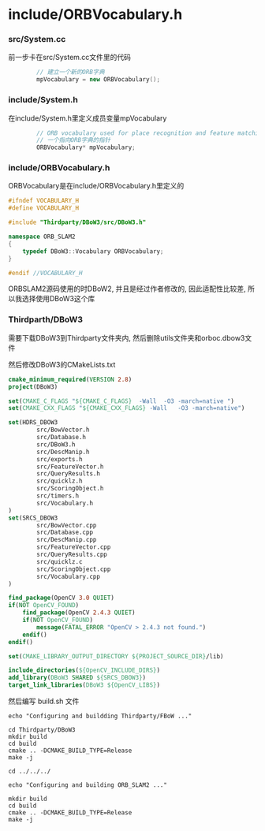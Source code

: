# include/ORBVocabulary.h

### src/System.cc

前一步卡在src/System.cc文件里的代码

```c++
        // 建立一个新的ORB字典
        mpVocabulary = new ORBVocabulary();
```

### include/System.h

在include/System.h里定义成员变量mpVocabulary

```c++
        // ORB vocabulary used for place recognition and feature matching.
        // 一个指向ORB字典的指针
        ORBVocabulary* mpVocabulary;
```

### include/ORBVocabulary.h

ORBVocabulary是在include/ORBVocabulary.h里定义的

```c++
#ifndef VOCABULARY_H
#define VOCABULARY_H

#include "Thirdparty/DBoW3/src/DBoW3.h"

namespace ORB_SLAM2
{
    typedef DBoW3::Vocabulary ORBVocabulary;
}

#endif //VOCABULARY_H
```

ORBSLAM2源码使用的时DBoW2, 并且是经过作者修改的, 因此适配性比较差, 所以我选择使用DBoW3这个库

### Thirdparth/DBoW3

需要下载DBoW3到Thirdparty文件夹内, 然后删除utils文件夹和orboc.dbow3文件

然后修改DBoW3的CMakeLists.txt

```cmake
cmake_minimum_required(VERSION 2.8)
project(DBoW3)

set(CMAKE_C_FLAGS "${CMAKE_C_FLAGS}  -Wall  -O3 -march=native ")
set(CMAKE_CXX_FLAGS "${CMAKE_CXX_FLAGS} -Wall   -O3 -march=native")

set(HDRS_DBOW3
        src/BowVector.h
        src/Database.h
        src/DBoW3.h
        src/DescManip.h
        src/exports.h
        src/FeatureVector.h
        src/QueryResults.h
        src/quicklz.h
        src/ScoringObject.h
        src/timers.h
        src/Vocabulary.h
)
set(SRCS_DBOW3
        src/BowVector.cpp
        src/Database.cpp
        src/DescManip.cpp
        src/FeatureVector.cpp
        src/QueryResults.cpp
        src/quicklz.c
        src/ScoringObject.cpp
        src/Vocabulary.cpp
)

find_package(OpenCV 3.0 QUIET)
if(NOT OpenCV_FOUND)
    find_package(OpenCV 2.4.3 QUIET)
    if(NOT OpenCV_FOUND)
        message(FATAL_ERROR "OpenCV > 2.4.3 not found.")
    endif()
endif()

set(CMAKE_LIBRARY_OUTPUT_DIRECTORY ${PROJECT_SOURCE_DIR}/lib)

include_directories(${OpenCV_INCLUDE_DIRS})
add_library(DBoW3 SHARED ${SRCS_DBOW3})
target_link_libraries(DBoW3 ${OpenCV_LIBS})

```

然后编写 build.sh 文件

```shell
echo "Configuring and buildding Thirdparty/FBoW ..."

cd Thirdparty/DBoW3
mkdir build
cd build
cmake .. -DCMAKE_BUILD_TYPE=Release
make -j

cd ../../../

echo "Configuring and building ORB_SLAM2 ..."

mkdir build
cd build
cmake .. -DCMAKE_BUILD_TYPE=Release
make -j

```


